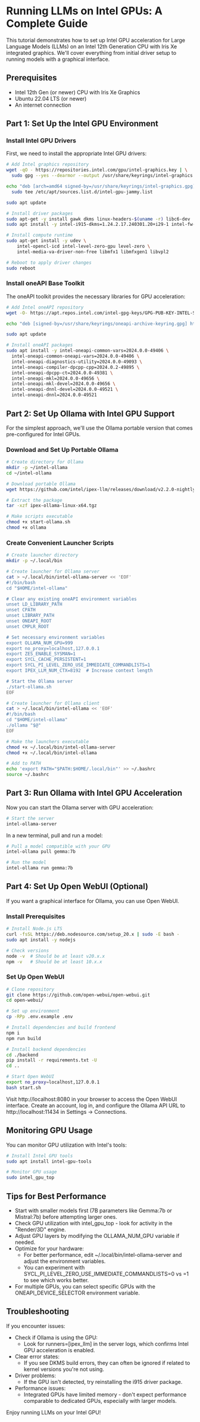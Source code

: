 # Running LLMs on Intel GPUs: A Complete Guide

This tutorial demonstrates how to set up Intel GPU acceleration for Large Language Models (LLMs) on an Intel 12th Generation CPU with Iris Xe integrated graphics. We'll cover everything from initial driver setup to running models with a graphical interface.

## Prerequisites

- Intel 12th Gen (or newer) CPU with Iris Xe Graphics
- Ubuntu 22.04 LTS (or newer)
- An internet connection

## Part 1: Set Up the Intel GPU Environment

### Install Intel GPU Drivers

First, we need to install the appropriate Intel GPU drivers:

```bash
# Add Intel graphics repository
wget -qO - https://repositories.intel.com/gpu/intel-graphics.key | \
  sudo gpg --yes --dearmor --output /usr/share/keyrings/intel-graphics.gpg

echo "deb [arch=amd64 signed-by=/usr/share/keyrings/intel-graphics.gpg] https://repositories.intel.com/gpu/ubuntu jammy/lts/2350 unified" | \
  sudo tee /etc/apt/sources.list.d/intel-gpu-jammy.list

sudo apt update

# Install driver packages
sudo apt-get -y install gawk dkms linux-headers-$(uname -r) libc6-dev
sudo apt install -y intel-i915-dkms=1.24.2.17.240301.20+i29-1 intel-fw-gpu=2024.17.5-329~22.04

# Install compute runtime
sudo apt-get install -y udev \
    intel-opencl-icd intel-level-zero-gpu level-zero \
    intel-media-va-driver-non-free libmfx1 libmfxgen1 libvpl2

# Reboot to apply driver changes
sudo reboot
```

### Install oneAPI Base Toolkit

The oneAPI toolkit provides the necessary libraries for GPU acceleration:

```bash
# Add Intel oneAPI repository
wget -O- https://apt.repos.intel.com/intel-gpg-keys/GPG-PUB-KEY-INTEL-SW-PRODUCTS.PUB | gpg --dearmor | sudo tee /usr/share/keyrings/oneapi-archive-keyring.gpg > /dev/null

echo "deb [signed-by=/usr/share/keyrings/oneapi-archive-keyring.gpg] https://apt.repos.intel.com/oneapi all main" | sudo tee /etc/apt/sources.list.d/oneAPI.list

sudo apt update

# Install oneAPI packages
sudo apt install -y intel-oneapi-common-vars=2024.0.0-49406 \
  intel-oneapi-common-oneapi-vars=2024.0.0-49406 \
  intel-oneapi-diagnostics-utility=2024.0.0-49093 \
  intel-oneapi-compiler-dpcpp-cpp=2024.0.2-49895 \
  intel-oneapi-dpcpp-ct=2024.0.0-49381 \
  intel-oneapi-mkl=2024.0.0-49656 \
  intel-oneapi-mkl-devel=2024.0.0-49656 \
  intel-oneapi-dnnl-devel=2024.0.0-49521 \
  intel-oneapi-dnnl=2024.0.0-49521
```

## Part 2: Set Up Ollama with Intel GPU Support

For the simplest approach, we'll use the Ollama portable version that comes pre-configured for Intel GPUs.

### Download and Set Up Portable Ollama

```bash
# Create directory for Ollama
mkdir -p ~/intel-ollama
cd ~/intel-ollama

# Download portable Ollama
wget https://github.com/intel/ipex-llm/releases/download/v2.2.0-nightly/ipex-ollama-linux-x64.tgz

# Extract the package
tar -xzf ipex-ollama-linux-x64.tgz

# Make scripts executable
chmod +x start-ollama.sh
chmod +x ollama
```

### Create Convenient Launcher Scripts

```bash
# Create launcher directory
mkdir -p ~/.local/bin

# Create launcher for Ollama server
cat > ~/.local/bin/intel-ollama-server << 'EOF'
#!/bin/bash
cd "$HOME/intel-ollama"

# Clear any existing oneAPI environment variables
unset LD_LIBRARY_PATH
unset CPATH
unset LIBRARY_PATH
unset ONEAPI_ROOT
unset CMPLR_ROOT

# Set necessary environment variables
export OLLAMA_NUM_GPU=999
export no_proxy=localhost,127.0.0.1
export ZES_ENABLE_SYSMAN=1
export SYCL_CACHE_PERSISTENT=1
export SYCL_PI_LEVEL_ZERO_USE_IMMEDIATE_COMMANDLISTS=1
export IPEX_LLM_NUM_CTX=8192  # Increase context length

# Start the Ollama server
./start-ollama.sh
EOF

# Create launcher for Ollama client
cat > ~/.local/bin/intel-ollama << 'EOF'
#!/bin/bash
cd "$HOME/intel-ollama"
./ollama "$@"
EOF

# Make the launchers executable
chmod +x ~/.local/bin/intel-ollama-server
chmod +x ~/.local/bin/intel-ollama

# Add to PATH
echo 'export PATH="$PATH:$HOME/.local/bin"' >> ~/.bashrc
source ~/.bashrc
```

## Part 3: Run Ollama with Intel GPU Acceleration

Now you can start the Ollama server with GPU acceleration:

```bash
# Start the server
intel-ollama-server
```

In a new terminal, pull and run a model:

```bash
# Pull a model compatible with your GPU
intel-ollama pull gemma:7b

# Run the model
intel-ollama run gemma:7b
```

## Part 4: Set Up Open WebUI (Optional)

If you want a graphical interface for Ollama, you can use Open WebUI.

### Install Prerequisites

```bash
# Install Node.js LTS
curl -fsSL https://deb.nodesource.com/setup_20.x | sudo -E bash -
sudo apt install -y nodejs

# Check versions
node -v  # Should be at least v20.x.x
npm -v   # Should be at least 10.x.x
```

### Set Up Open WebUI

```bash
# Clone repository
git clone https://github.com/open-webui/open-webui.git
cd open-webui/

# Set up environment
cp -RPp .env.example .env

# Install dependencies and build frontend
npm i
npm run build

# Install backend dependencies
cd ./backend
pip install -r requirements.txt -U
cd ..

# Start Open WebUI
export no_proxy=localhost,127.0.0.1
bash start.sh
```

Visit http://localhost:8080 in your browser to access the Open WebUI interface. Create an account, log in, and configure the Ollama API URL to http://localhost:11434 in Settings -> Connections.

## Monitoring GPU Usage

You can monitor GPU utilization with Intel's tools:

```bash
# Install Intel GPU tools
sudo apt install intel-gpu-tools

# Monitor GPU usage
sudo intel_gpu_top
```

## Tips for Best Performance

- Start with smaller models first (7B parameters like Gemma:7b or Mistral:7b) before attempting larger ones.
- Check GPU utilization with intel_gpu_top - look for activity in the "Render/3D" engine.
- Adjust GPU layers by modifying the OLLAMA_NUM_GPU variable if needed.
- Optimize for your hardware:
  - For better performance, edit ~/.local/bin/intel-ollama-server and adjust the environment variables.
  - You can experiment with SYCL_PI_LEVEL_ZERO_USE_IMMEDIATE_COMMANDLISTS=0 vs =1 to see which works better.
- For multiple GPUs, you can select specific GPUs with the ONEAPI_DEVICE_SELECTOR environment variable.

## Troubleshooting

If you encounter issues:

- Check if Ollama is using the GPU:
  - Look for runners=[ipex_llm] in the server logs, which confirms Intel GPU acceleration is enabled.
- Clear error states:
  - If you see DKMS build errors, they can often be ignored if related to kernel versions you're not using.
- Driver problems:
  - If the GPU isn't detected, try reinstalling the i915 driver package.
- Performance issues:
  - Integrated GPUs have limited memory - don't expect performance comparable to dedicated GPUs, especially with larger models.

Enjoy running LLMs on your Intel GPU!
